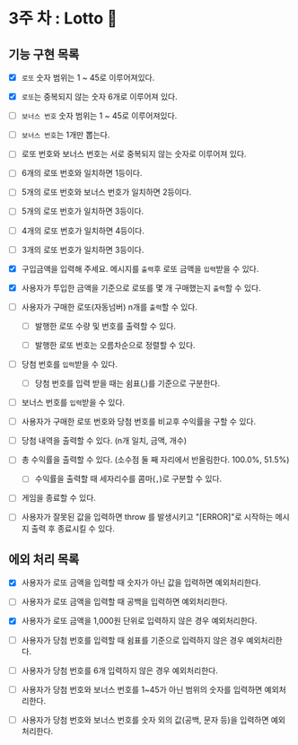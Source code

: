 # 3주 차 : Lotto 💫

## 기능 구현 목록

- [x] `로또` 숫자 범위는 1 ~ 45로 이루어져있다.

- [x] `로또`는 중복되지 않는 숫자 6개로 이루어져 있다.

- [ ] `보너스 번호` 숫자 범위는 1 ~ 45로 이루어져있다.

- [ ] `보너스 번호`는 1개만 뽑는다.

- [ ] 로또 번호와 보너스 번호는 서로 중복되지 않는 숫자로 이루어져 있다.

- [ ] 6개의 로또 번호와 일치하면 1등이다.

- [ ] 5개의 로또 번호와 보너스 번호가 일치하면 2등이다.

- [ ] 5개의 로또 번호가 일치하면 3등이다.

- [ ] 4개의 로또 번호가 일치하면 4등이다.

- [ ] 3개의 로또 번호가 일치하면 3등이다.

- [x] 구입금액을 입력해 주세요. 메시지를 `출력`후 로또 금액을 `입력`받을 수 있다.

- [x] 사용자가 투입한 금액을 기준으로 로또를 몇 개 구매했는지 `출력`할 수 있다.

- [ ] 사용자가 구매한 로또(자동넘버) n개를 `출력`할 수 있다.

  - [ ] 발행한 로또 수량 및 번호를 출력할 수 있다.

  - [ ] 발행한 로또 번호는 오름차순으로 정렬할 수 있다.

- [ ] 당첨 번호를 `입력`받을 수 있다.

  - [ ] 당첨 번호를 입력 받을 때는 쉼표(,)를 기준으로 구분한다.

- [ ] 보너스 번호를 `입력`받을 수 있다.

- [ ] 사용자가 구매한 로또 번호와 당첨 번호를 비교후 수익률을 구할 수 있다.

- [ ] 당첨 내역을 출력할 수 있다. (n개 일치, 금액, 개수)

- [ ] 총 수익률을 출력할 수 있다. (소수점 둘 째 자리에서 반올림한다. 100.0%, 51.5%)

  - [ ] 수익률을 출력할 때 세자리수를 콤마(`,`)로 구분할 수 있다.

- [ ] 게임을 종료할 수 있다.

- [ ] 사용자가 잘못된 값을 입력하면 throw 를 발생시키고 "[ERROR]"로 시작하는 메시지 출력 후 종료시킬 수 있다.

## 에외 처리 목록

- [x] 사용자가 로또 금액을 입력할 때 숫자가 아닌 값을 입력하면 예외처리한다.

- [ ] 사용자가 로또 금액을 입력할 때 공백을 입력하면 예외처리한다.

- [x] 사용자가 로또 금액을 1,000원 단위로 입력하지 않은 경우 예외처리한다.

- [ ] 사용자가 당첨 번호를 입력할 때 쉼표를 기준으로 입력하지 않은 경우 예외처리한다.

- [ ] 사용자가 당첨 번호를 6개 입력하지 않은 경우 예외처리한다.

- [ ] 사용자가 당첨 번호와 보너스 번호를 1~45가 아닌 범위의 숫자를 입력하면 예외처리한다.

- [ ] 사용자가 당첨 번호와 보너스 번호를 숫자 외의 값(공백, 문자 등)을 입력하면 예외처리한다.
